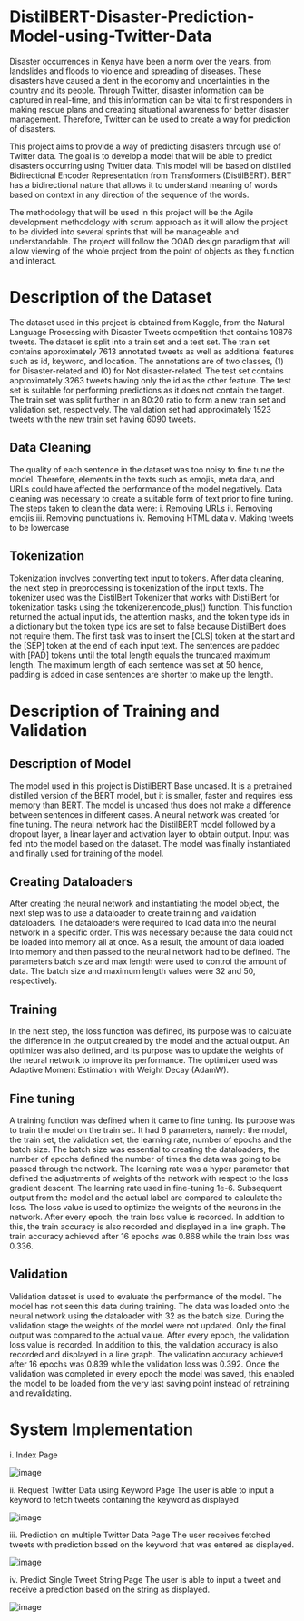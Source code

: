 # DistilBERT-Disaster-Prediction-Model-using-Twitter-Data

Disaster occurrences in Kenya have been a norm over the years, from landslides and floods to
violence and spreading of diseases. These disasters have caused a dent in the economy and
uncertainties in the country and its people. Through Twitter, disaster information can be
captured in real-time, and this information can be vital to first responders in making rescue
plans and creating situational awareness for better disaster management. Therefore, Twitter can
be used to create a way for prediction of disasters.

This project aims to provide a way of predicting disasters through use of Twitter data. The goal
is to develop a model that will be able to predict disasters occurring using Twitter data. This
model will be based on distilled Bidirectional Encoder Representation from Transformers (DistilBERT).
BERT has a bidirectional nature that allows it to understand meaning of words based on context
in any direction of the sequence of the words.

The methodology that will be used in this project will be the Agile development methodology
with scrum approach as it will allow the project to be divided into several sprints that will be
manageable and understandable. The project will follow the OOAD design paradigm that will
allow viewing of the whole project from the point of objects as they function and interact.

# Description of the Dataset
The dataset used in this project is obtained from Kaggle, from the Natural Language Processing with Disaster Tweets competition that contains 10876 tweets. The dataset is split into a train set and a test set.
The train set contains approximately 7613 annotated tweets as well as additional features such as id, keyword, and location. The annotations are of two classes, (1) for Disaster-related and (0) for Not disaster-related.
The test set contains approximately 3263 tweets having only the id as the other feature. The test set is suitable for performing predictions as it does not contain the target. 
The train set was split further in an 80:20 ratio to form a new train set and validation set, respectively. The validation set had approximately 1523 tweets with the new train set having 6090 tweets.

## Data Cleaning
The quality of each sentence in the dataset was too noisy to fine tune the model. Therefore, elements in the texts such as emojis, meta data, and URLs could have affected the performance of the model negatively. Data cleaning was necessary to create a suitable form of text prior to fine tuning. The steps taken to clean the data were:
i.	Removing URLs
ii.	Removing emojis
iii.	Removing punctuations
iv.	Removing HTML data
v.	Making tweets to be lowercase

## Tokenization
Tokenization involves converting text input to tokens. After data cleaning, the next step in preprocessing is tokenization of the input texts. The tokenizer used was the DistilBert Tokenizer that works with DistilBert for tokenization tasks using the tokenizer.encode_plus() function. This function returned the actual input ids, the attention masks, and the token type ids in a dictionary but the token type ids are set to false because DistilBert does not require them.
The first task was to insert the [CLS] token at the start and the [SEP] token at the end of each input text. The sentences are padded with [PAD] tokens until the total length equals the truncated maximum length. The maximum length of each sentence was set at 50 hence, padding is added in case sentences are shorter to make up the length.
# Description of Training and Validation

## Description of Model
The model used in this project is DistilBERT Base uncased. It is a pretrained distilled version of the BERT model, but it is smaller, faster and requires less memory than BERT. The model is uncased thus does not make a difference between sentences in different cases. 
A neural network was created for fine tuning. The neural network had the DistilBERT model followed by a dropout layer, a linear layer and activation layer to obtain output. Input was fed into the model based on the dataset. The model was finally instantiated and finally used for training of the model.

## Creating Dataloaders
After creating the neural network and instantiating the model object, the next step was to use a dataloader to create training and validation dataloaders. The dataloaders were required to load data into the neural network in a specific order. This was necessary because the data could not be loaded into memory all at once. As a result, the amount of data loaded into memory and then passed to the neural network had to be defined. The parameters batch size and max length were used to control the amount of data. The batch size and maximum length values were 32 and 50, respectively.

## Training
In the next step, the loss function was defined, its purpose was to calculate the difference in the output created by the model and the actual output. An optimizer was also defined, and its purpose was to update the weights of the neural network to improve its performance. The optimizer used was Adaptive Moment Estimation with Weight Decay (AdamW).

## Fine tuning
A training function was defined when it came to fine tuning. Its purpose was to train the model on the train set. It had 6 parameters, namely: the model, the train set, the validation set, the learning rate, number of epochs and the batch size.
The batch size was essential to creating the dataloaders, the number of epochs defined the number of times the data was going to be passed through the network. The learning rate was a hyper parameter that defined the adjustments of weights of the network with respect to the loss gradient descent. The learning rate used in fine-tuning 1e-6.
Subsequent output from the model and the actual label are compared to calculate the loss. The loss value is used to optimize the weights of the neurons in the network.
After every epoch, the train loss value is recorded. In addition to this, the train accuracy is also recorded and displayed in a line graph. The train accuracy achieved after 16 epochs was 0.868 while the train loss was 0.336.
## Validation
Validation dataset is used to evaluate the performance of the model. The model has not seen this data during training. The data was loaded onto the neural network using the dataloader with 32 as the batch size. During the validation stage the weights of the model were not updated. Only the final output was compared to the actual value.
After every epoch, the validation loss value is recorded. In addition to this, the validation accuracy is also recorded and displayed in a line graph. The validation accuracy achieved after 16 epochs was 0.839 while the validation loss was 0.392.
Once the validation was completed in every epoch the model was saved, this enabled the model to be loaded from the very last saving point instead of retraining and revalidating.


# System Implementation

i.  Index Page

![image](https://user-images.githubusercontent.com/77288876/209867304-5e0e3062-9bfc-4189-8a2b-dff4d050de3f.png)


ii.	Request Twitter Data using Keyword Page 
The user is able to input a keyword to fetch tweets containing the keyword as displayed

![image](https://user-images.githubusercontent.com/77288876/209866731-9ee6b56f-bb81-46ac-8a6a-07c081d6c2c5.png)

iii.	Prediction on multiple Twitter Data Page
The user receives fetched tweets with prediction based on the keyword that was entered as displayed.

![image](https://user-images.githubusercontent.com/77288876/209866757-444c114b-1fe3-44a0-a4d9-7a6c6a206706.png)

iv.	Predict Single Tweet String Page
The user is able to input a tweet and receive a prediction based on the string as displayed.

![image](https://user-images.githubusercontent.com/77288876/209866791-adea71da-c221-416f-8bef-324d1955140f.png)



